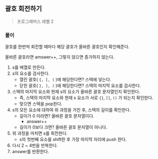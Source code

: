 ## 괄호 회전하기

> 프로그래머스 레벨 2

### 풀이

괄호를 한번씩 회전할 때마다 해당 괄호가 올바른 괄호인지 확인해준다.

올바른 괄호라면 amswer++, 그렇지 않으면 증가하지 않는다.

1. s를 배열로 만든다.
2. s의 요소를 검사한다.
   - 열린 괄호( `{, [, (` )에 해당한다면? 스택에 넣는다.
   - 닫힌 괄호( `}, ], )` )에 해당한다면? 스택의 마지막 요소를 검사한다.
3. 스택의 마지막 요소와 현재 s의 요소가 올바른 괄호 문자열인지 확인한다.
   - 즉, 스택의 마지막 요소와 현재 s 요소가 서로 `{}`, `[]`, `()` 가 되는지 확인한다.
   - 맞으면 스택을 pop한다.
4. s의 모든 요소에 대하여 위 과정을 거친 후, 스택의 길이를 확인한다.
   - 길이가 0 이라면? 올바른 괄호 문자열이다.
     - answer++
   - 길이가 0보다 크면? 올바른 괄호 문자열이 아니다.
5. 위 과정을 마치면 s를 회전한다.
   - s의 첫번째 요소를 shift한 후 가장 마지막 자리에 push 한다.
6. 다시 2 ~ 4번을 반복한다.
7. answer를 반환한다.

